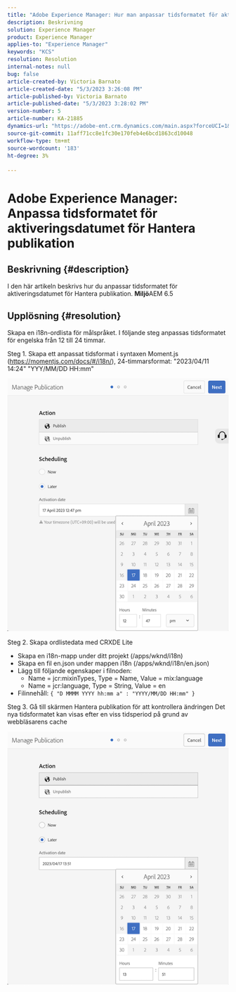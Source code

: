 ```yaml
---
title: "Adobe Experience Manager: Hur man anpassar tidsformatet för aktiveringsdatumet för Hantera publikation"
description: Beskrivning
solution: Experience Manager
product: Experience Manager
applies-to: "Experience Manager"
keywords: "KCS"
resolution: Resolution
internal-notes: null
bug: false
article-created-by: Victoria Barnato
article-created-date: "5/3/2023 3:26:08 PM"
article-published-by: Victoria Barnato
article-published-date: "5/3/2023 3:28:02 PM"
version-number: 5
article-number: KA-21885
dynamics-url: "https://adobe-ent.crm.dynamics.com/main.aspx?forceUCI=1&pagetype=entityrecord&etn=knowledgearticle&id=0eb2cbd0-c6e9-ed11-a7c6-6045bd0061cb"
source-git-commit: 11aff71cc8e1fc30e170feb4e6bcd1863cd10048
workflow-type: tm+mt
source-wordcount: '183'
ht-degree: 3%

---
```


# Adobe Experience Manager: Anpassa tidsformatet för aktiveringsdatumet för Hantera publikation

## Beskrivning {#description}


I den här artikeln beskrivs hur du anpassar tidsformatet för aktiveringsdatumet för Hantera publikation.
<b>Miljö</b>AEM 6.5



## Upplösning {#resolution}


Skapa en i18n-ordlista för målspråket. I följande steg anpassas tidsformatet för engelska från 12 till 24 timmar.

Steg 1. Skapa ett anpassat tidsformat i syntaxen Moment.js (https://momentjs.com/docs/#/i18n/), 24-timmarsformat: &quot;2023/04/11 14:24&quot; &quot;YYY/MM/DD HH:mm&quot;

![](assets/d14c64e9-53de-ed11-a7c7-6045bd006268.png)

Steg 2. Skapa ordlistedata med CRXDE Lite

- Skapa en i18n-mapp under ditt projekt (/apps/wknd/i18n)
- Skapa en fil en.json under mappen i18n (/apps/wknd/i18n/en.json)
- Lägg till följande egenskaper i filnoden:
   - Name = jcr:mixinTypes, Type = Name, Value = mix:language
   - Name = jcr:language, Type = String, Value = en
- Filinnehåll: `{ "D MMMM YYYY hh:mm a" : "YYYY/MM/DD HH:mm" }`


Steg 3. Gå till skärmen Hantera publikation för att kontrollera ändringen Det nya tidsformatet kan visas efter en viss tidsperiod på grund av webbläsarens cache

![](assets/25f363ef-53de-ed11-a7c7-6045bd006268.png)
